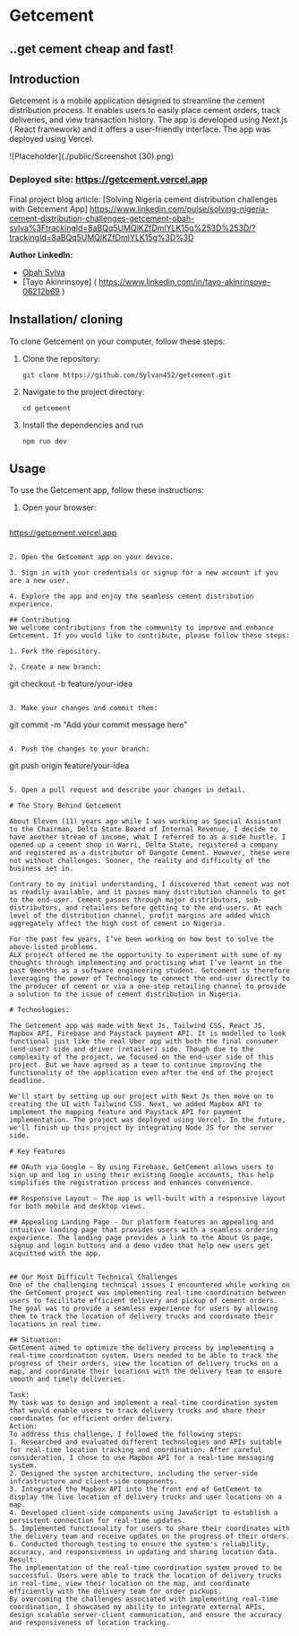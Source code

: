 # Getcement 
## ..get cement cheap and fast!

## Introduction
Getcement is a mobile application designed to streamline the cement distribution process. It enables users to easily place cement orders, track deliveries, and view transaction history. The app is developed using Next.js ( React framework) and it offers a user-friendly interface. The app was deployed using Vercel.

![Placeholder](./public/Screenshot (30).png)

### Deployed site: https://getcement.vercel.app

Final project blog article:  [Solving Nigeria cement distribution challenges with Getcement App] https://www.linkedin.com/pulse/solving-nigeria-cement-distribution-challenges-getcement-obah-sylva%3FtrackingId=8aBQq5UMQlKZfDmIYLK15g%253D%253D/?trackingId=8aBQq5UMQlKZfDmIYLK15g%3D%3D


**Author LinkedIn:** 
- [Obah Sylva]( https://www.linkedin.com/in/obah-sylva-414ab013a )
- [Tayo Akinrinsoye] ( https://www.linkedin.com/in/tayo-akinrinsoye-06212b69 )


## Installation/ cloning
To clone Getcement on your computer, follow these steps:

1. Clone the repository:

   ```
   git clone https://github.com/Sylvan452/getcement.git
   ```

2. Navigate to the project directory:

   ```
   cd getcement
   ```

3. Install the dependencies and run

   ```
   npm run dev
   ```

## Usage
To use the Getcement app, follow these instructions:

1. Open your browser:

   ```
 https://getcement.vercel.app
   ```

2. Open the Getcement app on your device.

3. Sign in with your credentials or signup for a new account if you are a new user.

4. Explore the app and enjoy the seamless cement distribution experience.

## Contributing
We welcome contributions from the community to improve and enhance Getcement. If you would like to contribute, please follow these steps:

1. Fork the repository.

2. Create a new branch:

   ```
   git checkout -b feature/your-idea
   ```

3. Make your changes and commit them:

   ```
   git commit -m "Add your commit message here"
   ```

4. Push the changes to your branch:

   ```
   git push origin feature/your-idea
   ```

5. Open a pull request and describe your changes in detail.

# The Story Behind Getcement
 
 About Eleven (11) years ago while I was working as Special Assistant to the Chairman, Delta State Board of Internal Revenue, I decide to have another stream of income, what I referred to as a side hustle. I opened up a cement shop in Warri, Delta State, registered a company and registered as a distributor of Dangote Cement. However, these were not without challenges. Sooner, the reality and difficulty of the business set in.
 
Contrary to my initial understanding, I discovered that cement was not as readily available, and it passes many distribution channels to get to the end-user. Cement passes through major distributors, sub-distributors, and retailers before getting to the end-users. At each level of the distribution channel, profit margins are added which aggregately affect the high cost of cement in Nigeria. 
 
For the past few years, I’ve been working on how best to solve the above-listed problems.
ALX project offered me the opportunity to experiment with some of my thoughts through implementing and practising what I’ve learnt in the past 9months as a software engineering student. Getcement is therefore leveraging the power of Technology to connect the end-user directly to the producer of cement or via a one-step retailing channel to provide a solution to the issue of cement distribution in Nigeria.
 
# Technologies:
 
The Getcement app was made with Next Js, Tailwind CSS, React JS, Mapbox API, Firebase and Paystack payment API. It is modelled to look functional just like the real Uber app with both the final consumer (end-user) side and driver (retailer) side. Though due to the complexity of the project, we focused on the end-user side of this project. But we have agreed as a team to continue improving the functionality of the application even after the end of the project deadline.
 
We'll start by setting up our project with Next Js then move on to creating the UI with Tailwind CSS. Next, we added Mapbox API to implement the mapping feature and Paystack API for payment implementation. The project was deployed using Vercel. In the future, we'll finish up this project by integrating Node JS for the server side.
 
# Key Features
 
## OAuth via Google – By using Firebase, GetCement allows users to sign up and log in using their existing Google accounts, this help simplifies the registration process and enhances convenience.
 
## Responsive Layout – The app is well-built with a responsive layout for both mobile and desktop views.
 
## Appealing Landing Page - Our platform features an appealing and intuitive landing page that provides users with a seamless ordering experience. The landing page provides a link to the About Us page, signup and login buttons and a demo video that help new users get acquitted with the app.
 
 
## Our Most Difficult Technical Challenges
One of the challenging technical issues I encountered while working on the GetCement project was implementing real-time coordination between users to facilitate efficient delivery and pickup of cement orders. The goal was to provide a seamless experience for users by allowing them to track the location of delivery trucks and coordinate their locations in real time.
 
## Situation:
GetCement aimed to optimize the delivery process by implementing a real-time coordination system. Users needed to be able to track the progress of their orders, view the location of delivery trucks on a map, and coordinate their locations with the delivery team to ensure smooth and timely deliveries.
 
Task:
My task was to design and implement a real-time coordination system that would enable users to track delivery trucks and share their coordinates for efficient order delivery.
Action:
To address this challenge, I followed the following steps:
1. Researched and evaluated different technologies and APIs suitable for real-time location tracking and coordination. After careful consideration, I chose to use Mapbox API for a real-time messaging system.
2. Designed the system architecture, including the server-side infrastructure and client-side components.
3. Integrated the Mapbox API into the front end of GetCement to display the live location of delivery trucks and user locations on a map.
4. Developed client-side components using JavaScript to establish a persistent connection for real-time updates.
5. Implemented functionality for users to share their coordinates with the delivery team and receive updates on the progress of their orders.
6. Conducted thorough testing to ensure the system's reliability, accuracy, and responsiveness in updating and sharing location data.
Result:
The implementation of the real-time coordination system proved to be successful. Users were able to track the location of delivery trucks in real-time, view their location on the map, and coordinate efficiently with the delivery team for order pickups.
By overcoming the challenges associated with implementing real-time coordination, I showcased my ability to integrate external APIs, design scalable server-client communication, and ensure the accuracy and responsiveness of location tracking.


